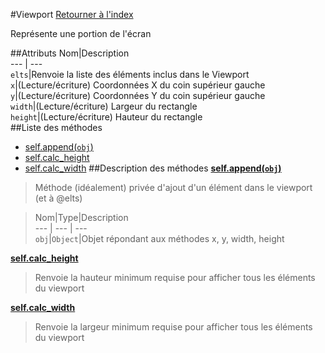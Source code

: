 #Viewport
[Retourner à l'index](README.md)

Représente une portion de l'écran

##Attributs
Nom|Description  
--- | ---  
`elts`|Renvoie la liste des éléments inclus dans le Viewport  
`x`|(Lecture/écriture) Coordonnées X du coin supérieur gauche  
`y`|(Lecture/écriture) Coordonnées Y du coin supérieur gauche  
`width`|(Lecture/écriture) Largeur du rectangle  
`height`|(Lecture/écriture) Hauteur du rectangle  
##Liste des méthodes
*    [self.append(`obj`)](#self.append)
*    [self.calc_height](#self.calc_height)
*    [self.calc_width](#self.calc_width)
##Description des méthodes
[**self.append(`obj`)**](#self.append)

> Méthode (idéalement) privée d'ajout d'un élément dans le viewport (et à @elts)

  
> Nom|Type|Description  
--- | --- | ---  
`obj`|`Object`|Objet répondant aux méthodes x, y, width, height  






[**self.calc_height**](#self.calc_height)

> Renvoie la hauteur minimum requise pour afficher tous les éléments du viewport

  
> 





[**self.calc_width**](#self.calc_width)

> Renvoie la largeur minimum requise pour afficher tous les éléments du viewport

  
> 





